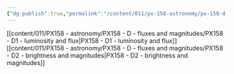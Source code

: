 ```yaml
---
{"dg-publish":true,"permalink":"/content/011/px-158-astronomy/px-158-d-fluxes-and-magnitudes/d-fluxes-and-magnitudes/","noteIcon":"1","created":"2025-08-27T13:14:04.984+01:00","updated":"2024-11-26T20:13:12.000+00:00"}
---
```


[[content/011/PX158 - astronomy/PX158 - D - fluxes and magnitudes/PX158 - D1 - luminosity and flux\|PX158 - D1 - luminosity and flux]]
[[content/011/PX158 - astronomy/PX158 - D - fluxes and magnitudes/PX158 - D2 - brightness and magnitudes\|PX158 - D2 - brightness and magnitudes]]
